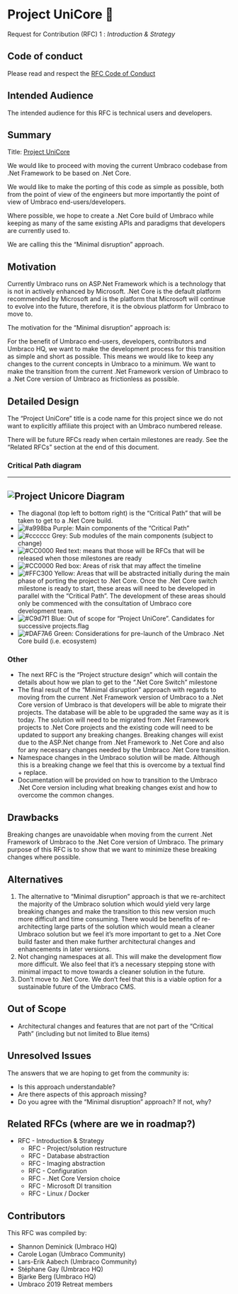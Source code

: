 # Project UniCore 🦄

Request for Contribution (RFC) 1 : _Introduction & Strategy_

## Code of conduct

Please read and respect the [RFC Code of Conduct](https://github.com/umbraco/rfcs/blob/master/CODE_OF_CONDUCT.md)

## Intended Audience

The intended audience for this RFC is technical users and developers.

## Summary

Title: <span style="text-decoration:underline;">Project UniCore</span>

We would like to proceed with moving the current Umbraco codebase from .Net Framework to be based on .Net Core. 

<!-- vale valeStyle.Hyperbolic = NO -->

We would like to make the porting of this code as simple as possible, both from the point of view of the engineers 
but more importantly the point of view of Umbraco end-users/developers. 

<!-- vale valeStyle.Hyperbolic = YES -->

Where possible, we hope to create a .Net Core build of Umbraco while keeping as many of the same 
existing APIs and paradigms that developers are currently used to.

We are calling this the “Minimal disruption” approach.

## Motivation

Currently Umbraco runs on ASP.Net Framework which is a technology that is not in actively enhanced by 
Microsoft. .Net Core is the default platform recommended by Microsoft and is the platform that Microsoft 
will continue to evolve into the future, therefore, it is the obvious platform for Umbraco to move to.

The motivation for the “Minimal disruption” approach is:

<!-- vale valeStyle.Hyperbolic = NO -->

For the benefit of Umbraco end-users, developers, contributors and Umbraco HQ, we want to make 
the development process for this transition as simple and short as possible. This means we would 
like to keep any changes to the current concepts in Umbraco to a minimum. We want to make the 
transition from the current .Net Framework version of Umbraco to a .Net Core version of Umbraco 
as frictionless as possible.

<!-- vale valeStyle.Hyperbolic = YES -->

## Detailed Design

The “Project UniCore” title is a code name for this project since we do not want to explicitly affiliate 
this project with an Umbraco numbered release. 

There will be future RFCs ready when certain milestones are ready. See the “Related RFCs” section at 
the end of this document. 

### Critical Path diagram

---
![Project Unicore Diagram](assets/diagram.png)
---

*   The diagonal (top left to bottom right) is the “Critical Path” that will be taken to get to a .Net Core build. 
*   ![#a998ba](https://placehold.it/15/a998ba/000000?text=+) Purple: Main components of the “Critical Path”
*   ![#cccccc](https://placehold.it/15/cccccc/000000?text=+) Grey: Sub modules of the main components (subject to change)
*   ![#CC0000](https://placehold.it/15/CC0000/000000?text=+) Red text: means that those will be RFCs that will be released when those milestones are ready
*   ![#CC0000](https://placehold.it/15/CC0000/000000?text=+) Red box: Areas of risk that may affect the timeline
*   ![#FFC300](https://placehold.it/15/FFC300/000000?text=+) Yellow: Areas that will be abstracted initially during the main phase of porting the project to .Net Core. 
Once the .Net Core switch milestone is ready to start, these areas will need to be developed in parallel with 
the “Critical Path”. The development of these areas should only be commenced with the 
consultation of Umbraco core development team.
*   ![#C9d7f1](https://placehold.it/15/C9d7f1/000000?text=+) Blue: Out of scope for “Project UniCore”. Candidates for successive projects.flag
*   ![#DAF7A6](https://placehold.it/15/DAF7A6/000000?text=+) Green: Considerations for pre-launch of the Umbraco .Net Core build (i.e. ecosystem) 


### Other

*   The next RFC is the “Project structure design” which will contain the details about how we plan 
to get to the “.Net Core Switch” milestone
*   The final result of the “Minimal disruption” approach with regards to moving from the current .Net 
Framework version of Umbraco to a .Net Core version of Umbraco is that developers will be able to migrate 
their projects. The database will be able to be upgraded the same way as it is today. The solution 
will need to be migrated from .Net Framework projects to .Net Core projects and the existing code 
will need to be updated to support any breaking changes. Breaking changes will exist due to the ASP.Net 
change from .Net Framework to .Net Core and also for any necessary changes needed by the 
Umbraco .Net Core transition.
*   Namespace changes in the Umbraco solution will be made. Although this is a breaking change we feel 
that this is overcome by a textual find + replace. 
*   Documentation will be provided on how to transition to the Umbraco .Net Core version including 
what breaking changes exist and how to overcome the common changes.

## Drawbacks

Breaking changes are unavoidable when moving from the current .Net Framework of Umbraco to the .Net 
Core version of Umbraco. The primary purpose of this RFC is to show that we want to minimize these 
breaking changes where possible.


## Alternatives



1. The alternative to “Minimal disruption” approach is that we re-architect the majority of the 
Umbraco solution which would yield very large breaking changes and make the transition to this 
new version much more difficult and time consuming. There would be benefits of re-architecting 
large parts of the solution which would mean a cleaner Umbraco solution but we feel it’s more 
important to get to a .Net Core build faster and then make further architectural changes and 
enhancements in later versions.
2. Not changing namespaces at all. This will make the development flow more difficult. We also feel 
that it’s a necessary stepping stone with minimal impact to move towards a cleaner solution in the future.
3. Don’t move to .Net Core. We don’t feel that this is a viable option for a sustainable future of the Umbraco CMS.


## Out of Scope



*   Architectural changes and features that are not part of the “Critical Path” (including but not limited to Blue items)


## Unresolved Issues

The answers that we are hoping to get from the community is:



*   Is this approach understandable?
*   Are there aspects of this approach missing?
*   Do you agree with the “Minimal disruption” approach? If not, why?


## Related RFCs (where are we in roadmap?)


*   RFC - Introduction & Strategy
    *   RFC - Project/solution restructure
    *   RFC - Database abstraction
    *   RFC - Imaging abstraction
    *   RFC - Configuration
    *   RFC - .Net Core Version choice
    *   RFC - Microsoft DI transition
    *   RFC - Linux / Docker


## Contributors

This RFC was compiled by:

*   Shannon Deminick (Umbraco HQ)
*   Carole Logan (Umbraco Community)
*   Lars-Erik Aabech (Umbraco Community)
*   Stéphane Gay (Umbraco HQ)
*   Bjarke Berg (Umbraco HQ)
*   Umbraco 2019 Retreat members
